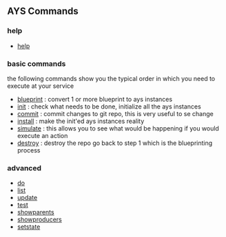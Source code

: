 ## AYS Commands

### help

- [help](help.md)

### basic commands

the following commands show you the typical order in which you need to execute at your service

- [blueprint](blueprint.md)  :  convert 1 or more blueprint to ays instances
- [init](init.md)            :  check what needs to be done, initialize all the ays instances 
- [commit](commit.md)        :  commit changes to git repo, this is very useful to se change
- [install](install.md)      :  make the init'ed ays instances reality
- [simulate](simulate.md)    :  this allows you to see what would be happening if you would execute an action
- [destroy](destroy.md)      :  destroy the repo go back to step 1 which is the blueprinting process

### advanced
- [do](do.md)
- [list](list.md)
- [update](update.md)
- [test](test.md)
- [showparents](showparents.md)
- [showproducers](showproducers.md)
- [setstate](setstate.md)

